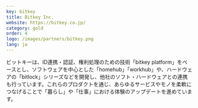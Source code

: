 ```yaml
---
key: bitkey
title: Bitkey Inc.
website: https://bitkey.co.jp/
category: gold
order: 4
logo: /images/partners/bitkey.png
lang: ja
---
```


ビットキーは、ID連携・認証、権利処理のための技術「bitkey platform」をベースとし、ソフトウェアを中心とした「homehub」「workhub」や、ハードウェアの「bitlock」シリーズなどを開発し、他社のソフト・ハードウェアとの連携も行っています。これらのプロダクトを通じ、あらゆるサービスやモノを柔軟につなげることで「暮らし」や「仕事」における体験のアップデートを進めています。
